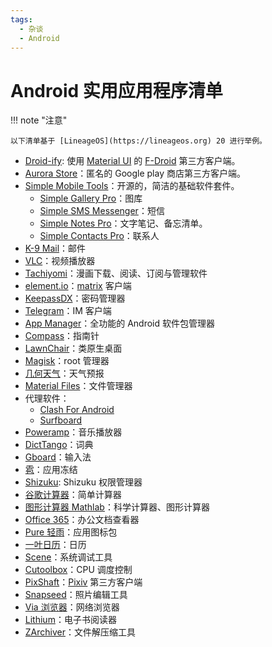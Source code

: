 ```yaml
---
tags:
  - 杂谈
  - Android
---
```


# Android 实用应用程序清单

!!! note "注意"

    以下清单基于 [LineageOS](https://lineageos.org) 20 进行举例。

- [Droid-ify](https://github.com/Iamlooker/Droid-ify): 使用 [Material UI](https://mui.com/material-ui/) 的 [F-Droid](https://f-droid.org/) 第三方客户端。
- [Aurora Store](https://f-droid.org/en/packages/com.aurora.store/)：匿名的 Google play 商店第三方客户端。
- [Simple Mobile Tools](https://www.simplemobiletools.com/)：开源的，简洁的基础软件套件。
    - [Simple Gallery Pro](https://f-droid.org/en/packages/com.simplemobiletools.gallery.pro/)：图库
    - [Simple SMS Messenger](https://f-droid.org/en/packages/com.simplemobiletools.smsmessenger)：短信
    - [Simple Notes Pro](https://f-droid.org/en/packages/com.simplemobiletools.notes.pro/)：文字笔记、备忘清单。
    - [Simple Contacts Pro](https://f-droid.org/en/packages/com.simplemobiletools.contacts.pro/)：联系人
- [K-9 Mail](https://f-droid.org/en/packages/com.fsck.k9/)：邮件
- [VLC](https://f-droid.org/en/packages/org.videolan.vlc/)：视频播放器
- [Tachiyomi](https://tachiyomi.org/)：漫画下载、阅读、订阅与管理软件
- [element.io](https://f-droid.org/en/packages/im.vector.app)：[matrix](https://matrix.org/) 客户端
- [KeepassDX](https://f-droid.org/en/packages/com.kunzisoft.keepass.libre/)：密码管理器
- [Telegram](https://play.google.com/store/apps/details?id=org.telegram.messenger&hl=zh-CN)：IM 客户端
- [App Manager](https://f-droid.org/en/packages/io.github.muntashirakon.AppManager)：全功能的 Android 软件包管理器
- [Compass](https://f-droid.org/en/packages/com.bobek.compass)：指南针
- [LawnChair](https://lawnchair.app/)：类原生桌面
- [Magisk](https://github.com/topjohnwu/Magisk)：root 管理器
- [几何天气](https://f-droid.org/en/packages/wangdaye.com.geometricweather/)：天气预报
- [Material Files](https://f-droid.org/en/packages/me.zhanghai.android.files/)：文件管理器
- 代理软件：
    - [Clash For Android](https://github.com/Kr328/ClashForAndroid)
    - [Surfboard](https://github.com/getsurfboard/surfboard)
- [Poweramp](https://powerampapp.com/download-poweramp/)：音乐播放器
- [DictTango](https://forum.freemdict.com/t/topic/2354)：词典
- [Gboard](https://play.google.com/store/apps/details?id=com.google.android.inputmethod.latin&hl=zh-CN)：输入法
- [雹](https://f-droid.org/en/packages/com.aistra.hail/)：应用冻结
- [Shizuku](https://apt.izzysoft.de/fdroid/index/apk/moe.shizuku.privileged.api): Shizuku 权限管理器
- [谷歌计算器](https://play.google.com/store/apps/details?id=com.google.android.calculator&hl=zh-CN)：简单计算器
- [图形计算器 Mathlab](https://play.google.com/store/apps/details?id=us.mathlab.android.calc.edu)：科学计算器、图形计算器
- [Office 365](https://play.google.com/store/apps/details?id=com.microsoft.office.officehubrow&hl=zh-CN)：办公文档查看器
- [Pure 轻雨](https://www.coolapk.com/apk/me.morirain.dev.iconpack.pure)：应用图标包
- [一叶日历](https://www.coolapk.com/apk/me.mapleaf.calendar)：日历
- [Scene](https://www.coolapk.com/apk/com.omarea.vtools)：系统调试工具
- [Cutoolbox](https://github.com/chenzyyzd/CuprumTurbo-Scheduler)：CPU 调度控制
- [PixShaft](https://play.google.com/store/apps/details?id=ceui.lisa.pixiv)：[Pixiv](https://www.pixiv.net/) 第三方客户端
- [Snapseed](https://play.google.com/store/apps/details?id=com.niksoftware.snapseed&hl=zh-CN)：照片编辑工具
- [Via 浏览器](https://play.google.com/store/apps/details?id=mark.via.gp&hl=zh-CN)：网络浏览器
- [Lithium](https://play.google.com/store/apps/details?id=com.faultexception.reader&hl=zh-CN)：电子书阅读器
- [ZArchiver](https://play.google.com/store/apps/details?id=ru.zdevs.zarchiver)：文件解压缩工具
